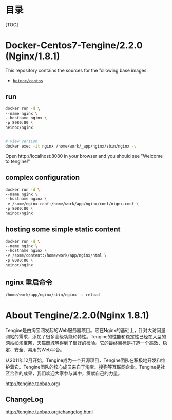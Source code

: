 # 目录

[TOC]

# Docker-Centos7-Tengine/2.2.0 (Nginx/1.8.1)


This repository contains the sources for the following base images:
- [`heinoc/centos`](https://hub.docker.com/r/heinoc/centos/)


## run

```bash
docker run -d \
--name nginx \
--hostname nginx \
-p 8080:80 \
heinoc/nginx


# view version
docker exec -it nginx /home/work/_app/nginx/sbin/nginx -v

```
Open http://localhost:8080 in your browser and you should see "Welcome to tengine!"


## complex configuration
```bash
docker run -d \
--name nginx \
--hostname nginx \
-v /some/nginx.conf:/home/work/app/nginx/conf/nignx.conf \
-p 8080:80 \
heinoc/nginx
```


## hosting some simple static content
```bash
docker run -d \
--name nginx \
--hostname nginx \
-v /some/content:/home/work/app/nginx/html \
-p 8080:80 \
heinoc/nginx
```


## nginx 重启命令
```bash
/home/work/app/nginx/sbin/nginx -s reload
```



# About Tengine/2.2.0(Nginx 1.8.1)

Tengine是由淘宝网发起的Web服务器项目。它在Nginx的基础上，针对大访问量网站的需求，添加了很多高级功能和特性。Tengine的性能和稳定性已经在大型的网站如淘宝网，天猫商城等得到了很好的检验。它的最终目标是打造一个高效、稳定、安全、易用的Web平台。

从2011年12月开始，Tengine成为一个开源项目，Tengine团队在积极地开发和维护着它。Tengine团队的核心成员来自于淘宝、搜狗等互联网企业。Tengine是社区合作的成果，我们欢迎大家参与其中，贡献自己的力量。

http://tengine.taobao.org/



## ChangeLog

http://tengine.taobao.org/changelog.html